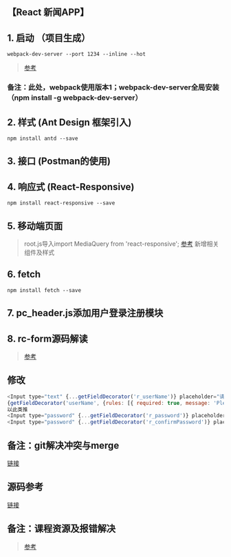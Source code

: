 ## 【React 新闻APP】

## 1. 启动 （项目生成）
`webpack-dev-server --port 1234 --inline --hot`
>[参考](http://www.cnblogs.com/fantasy-zxf/p/6795809.html)
### 备注：此处，webpack使用版本1；webpack-dev-server全局安装（npm install -g webpack-dev-server）
## 2. 样式 (Ant Design 框架引入)
`npm install antd --save`
## 3. 接口 (Postman的使用)
## 4. 响应式 (React-Responsive)
`npm install react-responsive --save`
## 5. 移动端页面
>root.js导入import MediaQuery from 'react-responsive';
>[参考](https://github.com/contra/react-responsive)
>新增相关组件及样式
## 6. fetch
`npm install fetch --save`
## 7. pc_header.js添加用户登录注册模块
## 8. rc-form源码解读
>[参考](http://doc.okbase.net/schifred/archive/257064.html)
## 修改
```javascript
<Input type="text" {...getFieldDecorator('r_userName')} placeholder="请输入您的账户" />
{getFieldDecorator('userName', {rules: [{ required: true, message: 'Please input your username!' }],})(<Input prefix={<Icon type="user" style={{ fontSize: 13 }} />} placeholder="请输入您的账号" />)}
以此类推
<Input type="password" {...getFieldDecorator('r_password')} placeholder="请输入您的密码" />
<Input type="password" {...getFieldDecorator('r_confirmPassword')} placeholder="请再次输入您的密码" />
```

## 备注：git解决冲突与merge
[链接](http://blog.csdn.net/lincyang/article/details/45269491)
## 源码参考
[链接](https://github.com/ParryQiu/IMOOC-React)
## 备注：课程资源及报错解决
>[参考](http://www.imooc.com/article/17442?block_id=tuijian_wz)




